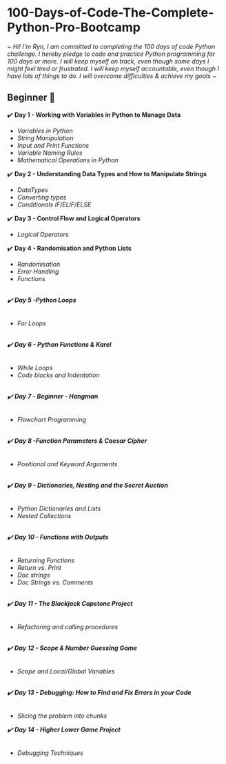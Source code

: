 # 100-Days-of-Code-The-Complete-Python-Pro-Bootcamp

<em>~ Hi! I'm Ryn, I am committed to completing the 100 days of code Python challenge. I hereby pledge to code and practice Python programming for 100 days or more.
I will keep myself on track, even though some days I might feel tired or frustrated. I will keep myself accountable, even though I have lots of things to do.
I will overcome difficulties & achieve my goals ~</em>

<h2>Beginner 🌱</h2>

 ✔️ <strong>Day 1 - Working with Variables in Python to Manage Data</strong>
 <em><ul>
 <li>Variables in Python</li>
 <li>String Manipulation</li>
 <li>Input and Print Functions</li>
 <li>Variable Naming Rules</li>
 <li>Mathematical Operations in Python</li></ul></em>

✔️ <strong>Day 2 - Understanding Data Types and How to Manipulate Strings</strong>
<em><ul>
<li>DataTypes</li>
<li>Converting types</li>
<li>Conditionals IF/ELIF/ELSE</li></ul></em>

✔️ <strong>Day 3 - Control Flow and Logical Operators</strong>
<em><ul>
<li>Logical Operators</li></ul></em>
 
✔️ <strong>Day 4 - Randomisation and Python Lists</strong>
 <em><ul>
<li>Randomisation</li>
<li>Error Handling</li>
<li>Functions</li>
</ul><br>
✔️ <strong>Day 5 -Python Loops</strong>
<ul><br>
<li>For Loops</li>
</ul><br> 
✔️ <strong>Day 6 - Python Functions & Karel</strong>
<ul><br>
<li>While Loops</li>
<li>Code blocks and Indentation</li>
</ul><br>
✔️ <strong>Day 7 - Beginner - Hangman</strong>
<ul><br>
<li>Flowchart Programming</li>
</ul><br>
✔️ <strong>Day 8 -Function Parameters & Caesar Cipher</strong>
<ul><br>
<li>Positional and Keyword Arguments</li>
</ul><br>
✔️ <strong>Day 9 - Dictionaries, Nesting and the Secret Auction</strong>
<ul><br>
<li>Python Dictionaries and Lists</li>
<li>Nested Collections</li>
</ul><br>
✔️ <strong>Day 10 - Functions with Outputs</strong>
<ul><br>
<li>Returning Functions</li>
<li> Return vs. Print </li>
<li>Doc strings</li>
<li>Doc Strings vs. Comments</li>
</ul><br>
✔️ <strong>Day 11 - The Blackjack Capstone Project</strong>
<ul><br>
<li> Refactoring and calling procedures </li>
</ul><br>
✔️ <strong>Day 12  - Scope & Number Guessing Game</strong>
<ul><br>
<li>Scope and Local/Global Variables</li>
</ul><br>
✔️ <strong>Day 13 - Debugging: How to Find and Fix Errors in your Code</strong>
<ul><br>
<li>Slicing the problem into chunks</li>
</ul>
✔️ <strong>Day 14 - Higher Lower Game Project</strong>
<ul><br>
<li>Debugging Techniques</li>
</ul>




















